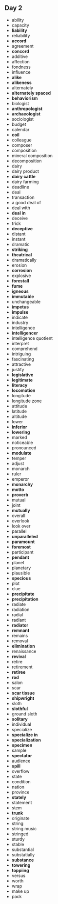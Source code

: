 ## Day 2

- ability
- capacity
- **liability**
- reliability
- **accord**
- agreement
- **concord**
- additive
- affection
- fondness
- influence
- **alike**
- **alikeness**
- alternately
- **alternately spaced**
- **behaviorism**
- biologist
- **anthropologist**
- **archaeologist**
- sociologist
- budget
- calendar
- **coil**
- colleague
- composer
- composition
- mineral composition
- decomposition
- dairy
- dairy product
- **dairy cattle**
- dairy farming
- deadline
- deal
- transaction
- a good deal of
- deal with
- **deal in**
- deceive
- trick
- **deceptive**
- distant
- instant
- dramatic
- **striking**
- **theatrical**
- dramatically
- erosion
- **corrosion**
- explosive
- **forestall**
- **fume**
- **igneous**
- **immutable**
- unchangeable
- **impetus**
- **impulse**
- indicate
- industry
- intelligence
- **intelligencer**
- intelligence quotient
- interpret
- comprehend
- intriguing
- fascinating
- attractive
- justify
- **legislative**
- **legitimate**
- **literacy**
- **locomotion**
- longitude
- longitude zone
- attitude
- latitude
- altitude
- lower
- **inferior**
- **lowering**
- marked
- noticeable
- pronounced
- **modulate**
- temper
- adjust
- monarch
- ruler
- emperor
- **monarchy**
- **motto**
- **proverb**
- mutual
- joint
- **mutually**
- overall
- overlook
- look over
- parallel
- **unparalleled**
- **paramount**
- **foremost**
- participant
- **pendant**
- planet
- planetary
- plausible
- **specious**
- plot
- clue
- **precipitate**
- **precipitation**
- radiate
- radiation
- radial
- radiant
- **radiator**
- **remnant**
- remains
- removal
- **elimination**
- renaissance
- **revival**
- retire
- retirement
- **retiree**
- **rod**
- salon
- scar
- **scar tissue**
- **shipwright**
- sloth
- **slothful**
- ground sloth
- **solitary**
- individual
- specialize
- **specialize in**
- **specialization**
- **specimen**
- sample
- **spectator**
- audience
- **spill**
- overflow
- state
- condition
- nation
- province
- **stately**
- statement
- stem
- **trunk**
- originate
- string
- string music
- stringed
- sturdy
- stable
- substantial
- substatially
- **substance**
- **towering**
- **toppiing**
- versus
- worth
- wrap
- make up
- pack

